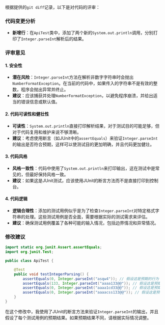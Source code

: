 根据提供的`git diff`记录，以下是对代码的评审：

### 代码变更分析
- **新增行**：在`ApiTest`类中，添加了两个新的`System.out.println`调用，分别打印了`Integer.parseInt`解析后的结果。

### 评审意见

#### 1. 安全性
- **潜在风险**：`Integer.parseInt`方法在解析非数字字符串时会抛出`NumberFormatException`。在当前的代码中，如果传入的字符串不是有效的整数，程序会抛出异常并终止。
- **建议**：应该捕获并处理`NumberFormatException`，以避免程序崩溃，并给出适当的错误信息或默认值。

#### 2. 代码可读性和健壮性
- **可读性**：`System.out.println`直接打印解析结果，对于测试目的可能足够，但对于代码复用和维护来说不够清晰。
- **建议**：考虑使用断言（如JUnit中的`assertEquals`）来验证`Integer.parseInt`的输出是否符合预期，这样可以使测试目的更加明确，并且代码更加健壮。

#### 3. 代码风格
- **风格一致性**：代码中使用了`System.out.println`来打印输出，这在测试中是常见的，但最好保持风格一致。
- **建议**：如果这是JUnit测试，应该使用JUnit的断言方法而不是直接打印到控制台。

#### 4. 代码逻辑
- **逻辑合理性**：添加的测试用例似乎是为了检查`Integer.parseInt`对特定格式字符串的处理。这些测试用例是否全面，需要根据实际的测试需求来评估。
- **建议**：确保测试用例覆盖了各种可能的输入情况，包括边界情况和异常情况。

### 修改建议
```java
import static org.junit.Assert.assertEquals;
import org.junit.Test;

public class ApiTest {

    @Test
    public void testIntegerParsing() {
        assertEquals(0, Integer.parseInt("asqw4")); // 假设这是预期的行为
        assertEquals(133, Integer.parseInt("aaaa133@@")); // 假设这是预期的行为
        assertEquals(0, Integer.parseInt("aaaa1cd33@@")); // 假设这是预期的行为
        assertEquals(0, Integer.parseInt("aaaacss133@@")); // 假设这是预期的行为
    }
}
```

在这个修改中，我使用了JUnit的断言方法来验证`Integer.parseInt`的输出，并且假设了每个测试用例的预期结果。如果预期结果不同，请根据实际情况调整。